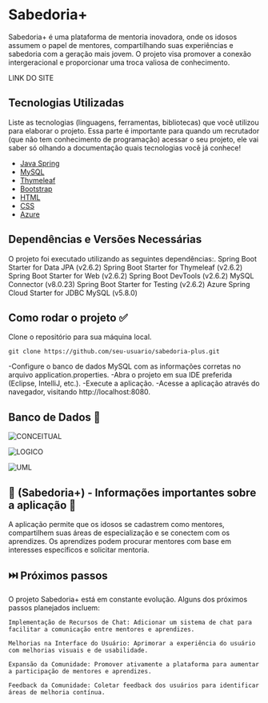 # Sabedoria+
Sabedoria+ é uma plataforma de mentoria inovadora, onde os idosos assumem o papel de mentores, 
compartilhando suas experiências e sabedoria com a geração mais jovem.
O projeto visa promover a conexão intergeracional e proporcionar uma troca valiosa de conhecimento.

LINK DO SITE


## Tecnologias Utilizadas

Liste as tecnologias (linguagens, ferramentas, bibliotecas) que você utilizou para elaborar o projeto. Essa parte é importante para quando um recrutador (que não tem conhecimento de programação) acessar o seu projeto, ele vai saber só olhando a documentação quais tecnologias você já conhece!

* [Java Spring](https://spring.io/)
* [MySQL](https://www.mysql.com/)
* [Thymeleaf](https://www.thymeleaf.org/)
* [Bootstrap](https://getbootstrap.com/)
* [HTML](https://developer.mozilla.org/pt-BR/docs/Web/HTML)
* [CSS](https://developer.mozilla.org/pt-BR/docs/Web/CSS)
* [Azure](https://azure.microsoft.com/)



## Dependências e Versões Necessárias

O projeto foi executado utilizando as seguintes dependências:.
    Spring Boot Starter for Data JPA (v2.6.2)
    Spring Boot Starter for Thymeleaf (v2.6.2)
    Spring Boot Starter for Web (v2.6.2)
    Spring Boot DevTools (v2.6.2)
    MySQL Connector (v8.0.23)
    Spring Boot Starter for Testing (v2.6.2)
    Azure Spring Cloud Starter for JDBC MySQL (v5.8.0)

## Como rodar o projeto ✅

Clone o repositório para sua máquina local.
```
git clone https://github.com/seu-usuario/sabedoria-plus.git
```

-Configure o banco de dados MySQL com as informações corretas no arquivo application.properties.
-Abra o projeto em sua IDE preferida (Eclipse, IntelliJ, etc.).
-Execute a aplicação.
-Acesse a aplicação através do navegador, visitando http://localhost:8080.



## Banco de Dados 📁
![CONCEITUAL](https://github.com/JefersonSmith/sabedoria-entrega-final/assets/123952270/a98856e2-1cf6-43be-8541-78aeb687ad64)

![LOGICO](https://github.com/JefersonSmith/sabedoria-entrega-final/assets/123952270/a9bd2ac5-0479-4848-a90b-27fd84fb1a2d)

![UML](https://github.com/JefersonSmith/sabedoria-entrega-final/assets/123952270/499b00e9-19be-4a8b-b4f6-b91227205ef4)

## 📌 (Sabedoria+) - Informações importantes sobre a aplicação  📌

   A aplicação permite que os idosos se cadastrem como mentores, compartilhem suas áreas de especialização e se conectem com os aprendizes.
   Os aprendizes podem procurar mentores com base em interesses específicos e solicitar mentoria.



## ⏭️ Próximos passos

O projeto Sabedoria+ está em constante evolução. Alguns dos próximos passos planejados incluem:

    Implementação de Recursos de Chat: Adicionar um sistema de chat para facilitar a comunicação entre mentores e aprendizes.

    Melhorias na Interface do Usuário: Aprimorar a experiência do usuário com melhorias visuais e de usabilidade.

    Expansão da Comunidade: Promover ativamente a plataforma para aumentar a participação de mentores e aprendizes.

    Feedback da Comunidade: Coletar feedback dos usuários para identificar áreas de melhoria contínua.
